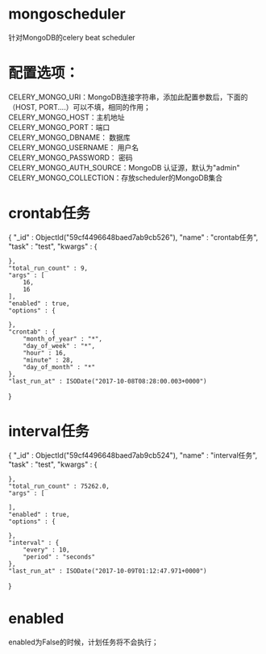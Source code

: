 # mongoscheduler


针对MongoDB的celery beat scheduler

# 配置选项：  
CELERY_MONGO_URI：MongoDB连接字符串，添加此配置参数后，下面的（HOST, PORT....）可以不填，相同的作用；  
CELERY_MONGO_HOST：主机地址  
CELERY_MONGO_PORT：端口  
CELERY_MONGO_DBNAME： 数据库  
CELERY_MONGO_USERNAME： 用户名  
CELERY_MONGO_PASSWORD： 密码  
CELERY_MONGO_AUTH_SOURCE：MongoDB 认证源，默认为"admin"  
CELERY_MONGO_COLLECTION：存放scheduler的MongoDB集合  
 
# crontab任务  

{ 
    "_id" : ObjectId("59cf4496648baed7ab9cb526"), 
    "name" : "crontab任务", 
    "task" : "test", 
    "kwargs" : {

    }, 
    "total_run_count" : 9, 
    "args" : [
        16, 
        16
    ], 
    "enabled" : true, 
    "options" : {

    }, 
    "crontab" : {
        "month_of_year" : "*", 
        "day_of_week" : "*", 
        "hour" : 16, 
        "minute" : 28, 
        "day_of_month" : "*"
    }, 
    "last_run_at" : ISODate("2017-10-08T08:28:00.003+0000")
}

# interval任务  

{ 
    "_id" : ObjectId("59cf4496648baed7ab9cb524"), 
    "name" : "interval任务", 
    "task" : "test", 
    "kwargs" : {

    }, 
    "total_run_count" : 75262.0, 
    "args" : [

    ], 
    "enabled" : true, 
    "options" : {

    }, 
    "interval" : {
        "every" : 10, 
        "period" : "seconds"
    }, 
    "last_run_at" : ISODate("2017-10-09T01:12:47.971+0000")
}


# enabled  

enabled为False的时候，计划任务将不会执行；
